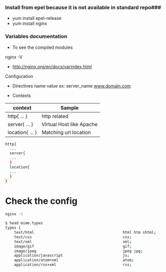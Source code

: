 ### Install from epel because it is not available in standard repo###

* yum install epel-release
* yum install nginx

### Variables documentation ###

* To see the compiled modules

nginx -V

* http://nginx.org/en/docs/varindex.html

Configuration 

* Directives
name value
ex: server_name www.domain.com

* Contexts

| context       | Sample       |  
| ---           | ---          | 
| http{ ... }   | http related |
| server{ ... } | Virtual Host like Apache |
| location{ ... } | Matching url location |

```bash
http{
  ... 
  server{
  ...  
  }
  location{
  ...
  }
}
```

# Check the config
```bash 
nginx -t
```

```bash
$ head mime.types
types {
    text/html                                        html htm shtml;
    text/css                                         css;
    text/xml                                         xml;
    image/gif                                        gif;
    image/jpeg                                       jpeg jpg;
    application/javascript                           js;
    application/atom+xml                             atom;
    application/rss+xml                              rss;
```

